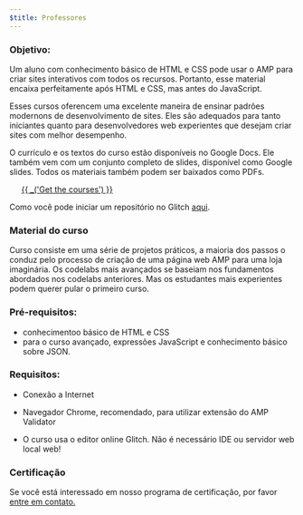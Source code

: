 ```yaml
---
$title: Professores
---
```


### Objetivo:

Um aluno com conhecimento básico de HTML e CSS pode usar o AMP para criar sites interativos com todos os recursos. Portanto, esse material encaixa perfeitamente após HTML e CSS, mas antes do JavaScript.

Esses cursos oferencem uma excelente maneira de ensinar padrões modernons de desenvolvimento de sites. Eles são adequados para tanto iniciantes quanto para desenvolvedores web experientes que desejam criar sites com melhor desempenho.

O currículo e os textos do curso estão disponíveis no Google Docs. Ele também vem com um conjunto completo de slides, disponível como Google slides. Todos os materiais também podem ser baixados como PDFs.

<a id="get-courses" href="https://drive.google.com/drive/folders/1QE_C-RmOjG8Sa_DGKQNzcOytXnEE5qoA" target="_blank" style="margin: 1.5em" class="ap-a-btn">{{ _('Get the courses') }}</a>

Como você pode iniciar um repositório no Glitch [aqui](https://glitch.com/~enshrined-eyebrow).

### Material do curso

Curso consiste em uma série de projetos práticos, a maioria dos passos o conduz pelo processo de criação de uma página web AMP para uma loja imaginária. Os codelabs mais avançados se baseiam nos fundamentos abordados nos codelabs anteriores. Mas os estudantes mais experientes podem querer pular o primeiro curso.

### Pré-requisitos:

- conhecimentoo básico de HTML e CSS
- para o curso avançado, expressões JavaScript e conhecimento básico sobre JSON.

### Requisitos:

- Conexão a Internet

- Navegador Chrome, recomendado, para utilizar extensão do AMP Validator

- O curso usa o editor online Glitch. Não é necessário IDE ou servidor web local web!

### Certificação
Se você está interessado em nosso programa de certificação, por favor <a href="mailto:morsssss@ampproject.org">entre em contato.</a>
